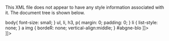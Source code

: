 This XML file does not appear to have any style information associated with it. The document tree is shown below.
<Module>
<ModulePrefs title="AdscrollV4" directory_title="Feeds" description="卑南國中新聞輪播程式" author="蔡效耕 Hsiao Keng, Tsai" author_email="hktsai1977+feedstabs@gmail.com" author_affiliation="卑南國中資訊組" author_location="Taitung, ROC" screenshot="/ig/modules/feeds_tabs.png" thumbnail="/ig/modules/feeds_tabs-thm.png" scrolling="true" singleton="true"></ModulePrefs>
<UserPref name="title" display_name="Gadget Title" default_value="學校新聞輪播"/>
<UserPref name="typeNo" display_name="輪播型態" datatype="enum" default_value="2">
<EnumValue value="1" display_value="廣告1"/>
<EnumValue value="2" display_value="廣告2"/>
<EnumValue value="3" display_value="廣告3"/>
<EnumValue value="4" display_value="廣告4"/>
</UserPref>
<UserPref name="summaries" display_name="摘要字數" datatype="enum" default_value="300">
<EnumValue value="-1" display_value="none"/>
<EnumValue value="100" display_value="short"/>
<EnumValue value="200" display_value="medium"/>
<EnumValue value="300" display_value="long"/>
<EnumValue value="400" display_value="longer"/>
<EnumValue value="0" display_value="show all"/>
</UserPref>
<UserPref name="renderHtml" display_name="可使用HTML" datatype="bool" default_value="true"/>
<UserPref name="timeSpeed" display_name="切換時間" default_value="6000"/>
<UserPref name="fileUrl" display_name="資料來源: URL" datatype="string" default_value="https://sites.google.com/site/pnjhbulletin/ce-shi2/news.txt"/>
<Content type="html">
<![CDATA[
<style type="text/css_no" id="ad1" rel="alternate stylesheet"> body{ font-size: small; } ul, li, h3, p{ margin: 0; padding: 0; } li { list-style: none; } a img { bordeR: none; vertical-align:middle; } #abgne-blo
]]>
<![CDATA[
ck { width: 600px; border: 1px solid #ccc; } #abgne-block .info { display: none; } #abgne-block .on { display: block; } #abgne-block .title { border-top: 2px solid #f6c; } #abgne-block .title li { cursor: pointer; float: left; width: 135px; background-color: #3e3e3e; border-right: 1px solid #000; height: 54px; padding: 7px 7px 4px; } #abgne-block .title li.on, #abgne-block .title li.over { background-color: #f6c; border-right: 1px solid #f6c; } #abgne-block .title li h3 { font-size: 13px; color: #c90; padding-bottom: 6px; } #abgne-block .title li p{ font-size: 12px; color: #ccc; } #abgne-block .title li.on h3, #abgne-block .title .over h3, #abgne-block .title li.on p, #abgne-block .title .over p { color: #fff; } </style> <style type="text/css" id="ad2" rel="stylesheet"> #abgne-block { width: 800px; //* height: 400px; *// position: relative; overflow: hidden; } #abgne-block ul, #abgne-block ul li { margin: 0; padding: 0; list-style: none; } #abgne-block .lists { height: 100%; position: relative; overflow: hidden; } #abgne-block .lists img { width: 100%; height: 100%; border: none; } #abgne-block .controls { width: 100%; height: 35px; position: absolute; bottom: 0; font-size: 13px; z-index: 2; } #abgne-block .controls li { float: left; } #abgne-block .controls li a { display: block; width: 30px; /* 寬度會影響未放大前顯示的字數 */ height: 35px; line-height: 35px; margin-right: 1px; text-align: center; background: #000; color: #fff; text-decoration: none; } #abgne-block .controls li.selected a { background: #f90; } </style> <style type="text/css_no" id="ad3" rel="alternate stylesheet"> ul, li { padding: 0; margin: 0; list-style: none; } #abgne-block{ width: 720px; /* 圖片的寬 */ height: 250px; /* 圖片的高 + 30 */ border: 10px solid #ddd; } .abgne-player { width: 720px; /*圖片的寬 */ height: 220px; /* 圖片的高 */ position: relative; overflow: hidden; } .abgne-player ul.abgne-list { position: absolute; width: 9999px; height: 100%; } .abgne-player ul.abgne-list li { float: left; width: 720px; /* 圖片的寬 */ height: 100%; } .abgne-player ul.abgne-list img{ width: 100%; height: 100%; border: 0; } .abgne-control { height: 24px; padding: 3px; color: #fff; font-size: 13px; background: #333; } .abgne-control ul { float: left; } .abgne-control ul li { float: left; padding: 0 5px; line-height: 20px; margin: 2px; background: #666; cursor: pointer; } .abgne-control ul.numbers { margin-left: 13px; } .abgne-control ul li.current { background: #fff; color:#000; } .abgne-control ul li.hover { background: #fff; color:#000; } </style> <script type="text/javascript" language="javascript" src="https://ajax.googleapis.com/ajax/libs/jquery/1.6.4/jquery.min.js"></script> <div id="abgne-block"> </div> <script type="text/javascript"> var prefs = new gadgets.Prefs(); var typeNo = prefs.getInt("typeNo"); var startNo = prefs.getInt("startNo"); var summaries = prefs.getInt("summaries"); var renderHtml = prefs.getBool("renderHtml"); var timeSpeed = prefs.getInt("timeSpeed"); var sUrl = prefs.getString("fileUrl"); //取得新聞資料及標題 function initfunc() { var params = {}; params[gadgets.io.RequestParameters.CONTENT_TYPE] = gadgets.io.ContentType.TEXT; gadgets.io.makeRequest(sUrl, adFunc, params); }; function adFunc(obj) { var linesText = obj.text.split(/\r\n/g); var newsNo = linesText.length; var t = new Array(newsNo); var c = new Array(newsNo); var p = new Array(newsNo); var l = new Array(newsNo); for (var i = 0; i < newsNo ; i++) { var record = linesText[i].split(","); t[i] = record[0]; c[i] = record[1]; p[i] = record[2]; l[i] = record[3]; } //=============================================================check ================================== switch(typeNo){ case 2: //execute code block 1 document.getElementById("abgne-block").innerHTML = "source:type2"; var html = new Array(); html.push('<ul class="lists">'); for (var i = 0; i < newsNo ; i++) { html.push('<li><a href="'+ l[i]+'" target="_top"><img alt="' + t[i] + '-' + c[i] +' " src=" ' + p[i] + ' " /></a></li>'); } html.push('</ul> '); document.getElementById("abgne-block").innerHTML = html.join(""); $(function(){ // 先取得相關區塊及塊的高 // 並取得 li var $block = $('#abgne-block'), _blockHeight = $block.height(), $list = $block.find('li'), _liOpacity = 0.8, _animateSpeed = 400, _selectedIndex = 0; // 產生下方控制用的 ul li var $controls = $('<ul class="controls"></ul>'), _li = ''; $list.each(function(i){ var $this = $(this).css({ position: 'absolute', top: i==_selectedIndex ? 0 : _blockHeight, zIndex: i==_selectedIndex ? 1 : 0, display: i==_selectedIndex ? 'block' : 'none' }), $a = $this.find('a'); _li += '<li><a href="'+$a.attr('href')+'" target="_top">'+$a.find('img').attr('alt')+'</a></li>' }); // 幫 li 加上透明度 // 並計算 li 基本寬度及最大寬度 var $li = $controls.html(_li).appendTo($block).find('li').css('opacity', _liOpacity), _liWidth = $li.width(), _selectedWidth = $block.width() - ($li.length - 1) * _liWidth - 1; // 當滑鼠移到 li 上時 $li.mouseover(function(){ var $this = $(this), _index = $this.index(); // 如果現在移上去的跟已顯示是的同一個就跳過 if(_selectedIndex == _index) return; // 進行動畫切換 $list.eq(_index).stop(true, true).css({ top: _blockHeight, zIndex: 1, display: 'block' }).animate({ top: 0 }, _animateSpeed).end().eq(_selectedIndex).stop(true, true).animate({ top: -_blockHeight }, _animateSpeed, function(){ $(this).hide(); }); // 把滑鼠移上去的 li 寬度變成最大寬度 // 並將上一個最大寬度的 li 寬度變成基本寬度 //$this.addClass('selected').find('a').width(_selectedWidth).end().siblings('.selected').removeClass('selected').find('a').width(_liWidth-1); $this.addClass('selected').find('a').width(_selectedWidth); $li.eq(_selectedIndex).removeClass('selected').find('a').width(_liWidth-1); _selectedIndex = _index; }).eq(_selectedIndex).addClass('selected').find('a').width(_selectedWidth); // 用 speed 表示切換輪播的速度 var timer, speed = timeSpeed; // 用來自動輪播使用 function auto(){ var _index = (_selectedIndex + 1) % $li.length; $li.eq(_index).mouseover(); timer = setTimeout(auto, speed + _animateSpeed); } $block.hover(function(){ // 當滑鼠移入時, 停止計時器 clearTimeout(timer); }, function(){ // 當滑鼠移出時, 啟動計時器 timer = setTimeout(auto, speed); }); // 啟動計時器 timer = setTimeout(auto, speed); }); break; case 3: //execute code block 1 var html = new Array(); html.push('<div class="abgne-player"><ul class="abgne-list">'); for (var i = 0; i < newsNo ; i++) { html.push('<li><a target="_blank" href="'+ l[i]+'" target="_top"><img src="' + p[i] + ' "></a></li>'); } html.push('</ul></div><div class="abgne-control"><ul class="arrows"> <li class="prev">&lt;</li> <li class="next">&gt;</li> </ul> </div>'); document.getElementById("abgne-block").innerHTML = html.join(""); $(function(){ // 先取得必要的元素並用 jQuery 包裝 // 再來取得 $block 的高度及設定動畫時間 var $block = $('#abgne-block'), $slides = $block.find('ul.abgne-list'), _width = $block.width(), $li = $slides.find('li'), $control = $block.find('.abgne-control'), _animateSpeed = 600, // 加入計時器, 輪播時間及控制開關 timer, _showSpeed = 3000, _stop = false; // 設定 $slides 的寬(為了不讓 li 往下擠) $slides.css('width', ($li.length + 1) * _width); // 產生 li 選項 var _str = ''; for(var i=0, j=$li.length;i<j;i++){ // 每一個 li 都有自己的 className = playerControl_號碼 _str += '<li class="abgne-player-control_' + (i+1) + '">' + (i+1) + '</li>'; } // 產生 ul 並把 li 選項加到其中 var $number = $('<ul class="numbers"></ul>').html(_str).appendTo($control), $numberLi = $number.find('li'); // 並幫 .numbers li 加上 click 事件 $numberLi.click(function(){ var $this = $(this); $this.addClass('current').siblings('.current').removeClass('current'); clearTimeout(timer); // 移動位置到相對應的號碼 $slides.stop().animate({ left: _width * $this.index() * -1 }, _animateSpeed, function(){ // 當廣告移動到正確位置後, 依判斷來啟動計時器 if(!_stop) timer = setTimeout(move, _showSpeed); }); return false; }).eq(0).click(); // 幫 .arrows li 加上 click 事件 $control.find('ul.arrows li').click(function(){ var _index = $numberLi.filter('.current').index(); $numberLi.eq((this.className.indexOf('next')>-1?_index+1:_index-1+$numberLi.length)%$numberLi.length).click(); return false; }); // 當滑鼠移到 $control li 上時, 加上 .hover 效果 // 反之則移除 $control.find('li').hover(function(){ $(this).addClass('hover'); }, function(){ $(this).removeClass('hover'); }); // 如果滑鼠移入 $slides 時 $slides.hover(function(){ // 關閉開關及計時器 _stop = true; clearTimeout(timer); }, function(){ // 如果滑鼠移出 $block 時 // 開啟開關及計時器 _stop = false; timer = setTimeout(move, _showSpeed); }); // 計時器使用 function move(){ $control.find('ul.arrows li.next').click(); } }); break; case 4: //execute code block 1 break; case 5: //execute code block 1 break; case 6: //execute code block 1 break; default: var html = new Array(); html.push('<div class="bd">'); html.push('<div class="info on"><a href="'+ l[0]+'" target="_top"><img src="' + p[0] + ' " /></a></div>'); for (var i = 1; i < newsNo ; i++) { html.push('<div class="info"><a href="'+ l[i]+'" target="_top"><img src="' + p[i] + ' " /></a></div>'); } html.push('<div class="title"> <ul>'); html.push('<li class="on"><h3>'+ t[0]+ '</h3><p>'+ c[0]+ '</p></li>'); for (var i = 1; i < newsNo ; i++) { html.push('<li><h3>'+ t[i]+ '</h3><p>'+ c[i]+ '</p></li>'); } html.push('</ul> </div> </div>'); document.getElementById("abgne-block").innerHTML = html.join(""); $(function(){ // 先取得 #abgne-block-20110111 , 必要參數及輪播間隔 var $block = $('#abgne-block'), timrt, speed = timeSpeed; // 幫 #abgne-block-20110111 .title ul li 加上 hover() 事件 var $li = $('.title ul li', $block).hover(function(){ // 當滑鼠移上時加上 .over 樣式 $(this).addClass('over').siblings('.over').removeClass('over'); }, function(){ // 當滑鼠移出時移除 .over 樣式 $(this).removeClass('over'); }).click(function(){ // 當滑鼠點擊時, 顯示相對應的 div.info // 並加上 .on 樣式 var $this = $(this); $this.add($('.bd div.info', $block).eq($this.index())).addClass('on').siblings('.on').removeClass('on'); }); // 幫 $block 加上 hover() 事件 $block.hover(function(){ // 當滑鼠移上時停止計時器 clearTimeout(timer); }, function(){ // 當滑鼠移出時啟動計時器 timer = setTimeout(move, speed); }); // 控制輪播 function move(){ var _index = $('.title ul li.on', $block).index(); _index = (_index + 1) % $li.length; $li.eq(_index).click(); timer = setTimeout(move, speed); } // 啟動計時器 timer = setTimeout(move, speed); }); } //=============================================================check ================================== }; gadgets.util.registerOnLoadHandler(initfunc); function clearStyle(){ var newAllElements = $("container").getElementsByTagName("*"); for(var b=0;b<newAllElements.length;b++){newAllElements[b].style.cssText = "";} for(var c=0;c<newAllElements.length;c++){newAllElements[c].style.height = "auto";}; try{ $("rightcolumn").style.height = ""; $("mainrightcolumn").style.height = ""; } catch(e){} } </SCRIPT>
]]>
</Content>
</Module>
